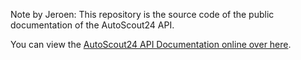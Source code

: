 Note by Jeroen:
This repository is the source code of the public documentation of the AutoScout24 API.

You can view the [AutoScout24 API Documentation online over here](https://autoscout24.github.io/api/#introduction).
